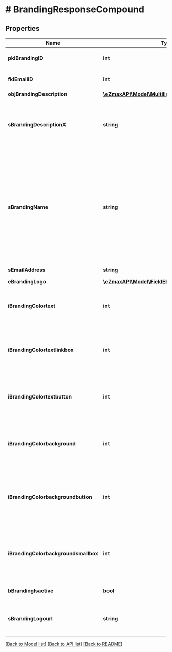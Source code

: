 # # BrandingResponseCompound

## Properties

Name | Type | Description | Notes
------------ | ------------- | ------------- | -------------
**pkiBrandingID** | **int** | The unique ID of the Branding |
**fkiEmailID** | **int** | The unique ID of the Email | [optional]
**objBrandingDescription** | [**\eZmaxAPI\Model\MultilingualBrandingDescription**](MultilingualBrandingDescription.md) |  |
**sBrandingDescriptionX** | **string** | The Description of the Branding in the language of the requester |
**sBrandingName** | **string** | The name of the Branding  This value will only be set if you wish to overwrite the default name. If you want to keep the default name, leave this property empty | [optional]
**sEmailAddress** | **string** | The email address. | [optional]
**eBrandingLogo** | [**\eZmaxAPI\Model\FieldEBrandingLogo**](FieldEBrandingLogo.md) |  |
**iBrandingColortext** | **int** | The color of the text. This is a RGB color converted into integer |
**iBrandingColortextlinkbox** | **int** | The color of the text in the link box. This is a RGB color converted into integer |
**iBrandingColortextbutton** | **int** | The color of the text in the button. This is a RGB color converted into integer |
**iBrandingColorbackground** | **int** | The color of the background. This is a RGB color converted into integer |
**iBrandingColorbackgroundbutton** | **int** | The color of the background of the button. This is a RGB color converted into integer |
**iBrandingColorbackgroundsmallbox** | **int** | The color of the background of the small box. This is a RGB color converted into integer |
**bBrandingIsactive** | **bool** | Whether the Branding is active or not |
**sBrandingLogourl** | **string** | The url of the picture used as logo in the Branding | [optional]

[[Back to Model list]](../../README.md#models) [[Back to API list]](../../README.md#endpoints) [[Back to README]](../../README.md)
